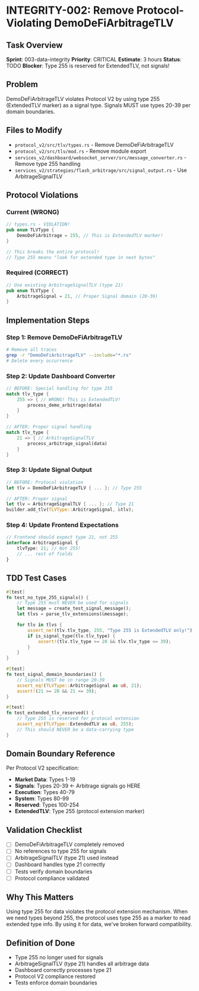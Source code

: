 # INTEGRITY-002: Remove Protocol-Violating DemoDeFiArbitrageTLV

## Task Overview
**Sprint**: 003-data-integrity
**Priority**: CRITICAL
**Estimate**: 3 hours
**Status**: TODO
**Blocker**: Type 255 is reserved for ExtendedTLV, not signals!

## Problem
DemoDeFiArbitrageTLV violates Protocol V2 by using type 255 (ExtendedTLV marker) as a signal type. Signals MUST use types 20-39 per domain boundaries.

## Files to Modify
- `protocol_v2/src/tlv/types.rs` - Remove DemoDeFiArbitrageTLV
- `protocol_v2/src/tlv/mod.rs` - Remove module export
- `services_v2/dashboard/websocket_server/src/message_converter.rs` - Remove type 255 handling
- `services_v2/strategies/flash_arbitrage/src/signal_output.rs` - Use ArbitrageSignalTLV

## Protocol Violations

### Current (WRONG)
```rust
// types.rs - VIOLATION!
pub enum TLVType {
    DemoDeFiArbitrage = 255, // This is ExtendedTLV marker!
}

// This breaks the entire protocol!
// Type 255 means "look for extended type in next bytes"
```

### Required (CORRECT)
```rust
// Use existing ArbitrageSignalTLV (type 21)
pub enum TLVType {
    ArbitrageSignal = 21, // Proper Signal domain (20-39)
}
```

## Implementation Steps

### Step 1: Remove DemoDeFiArbitrageTLV
```bash
# Remove all traces
grep -r "DemoDeFiArbitrageTLV" --include="*.rs"
# Delete every occurrence
```

### Step 2: Update Dashboard Converter
```rust
// BEFORE: Special handling for type 255
match tlv_type {
    255 => { // WRONG! This is ExtendedTLV!
        process_demo_arbitrage(data)
    }
}

// AFTER: Proper signal handling
match tlv_type {
    21 => { // ArbitrageSignalTLV
        process_arbitrage_signal(data)
    }
}
```

### Step 3: Update Signal Output
```rust
// BEFORE: Protocol violation
let tlv = DemoDeFiArbitrageTLV { ... }; // Type 255

// AFTER: Proper signal
let tlv = ArbitrageSignalTLV { ... }; // Type 21
builder.add_tlv(TLVType::ArbitrageSignal, &tlv);
```

### Step 4: Update Frontend Expectations
```typescript
// Frontend should expect type 21, not 255
interface ArbitrageSignal {
    tlvType: 21; // Not 255!
    // ... rest of fields
}
```

## TDD Test Cases

```rust
#[test]
fn test_no_type_255_signals() {
    // Type 255 must NEVER be used for signals
    let message = create_test_signal_message();
    let tlvs = parse_tlv_extensions(&message);

    for tlv in tlvs {
        assert_ne!(tlv.tlv_type, 255, "Type 255 is ExtendedTLV only!");
        if is_signal_type(tlv.tlv_type) {
            assert!(tlv.tlv_type >= 20 && tlv.tlv_type <= 39);
        }
    }
}

#[test]
fn test_signal_domain_boundaries() {
    // Signals MUST be in range 20-39
    assert_eq!(TLVType::ArbitrageSignal as u8, 21);
    assert!(21 >= 20 && 21 <= 39);
}

#[test]
fn test_extended_tlv_reserved() {
    // Type 255 is reserved for protocol extension
    assert_eq!(TLVType::ExtendedTLV as u8, 255);
    // This should NEVER be a data-carrying type
}
```

## Domain Boundary Reference
Per Protocol V2 specification:
- **Market Data**: Types 1-19
- **Signals**: Types 20-39 ← Arbitrage signals go HERE
- **Execution**: Types 40-79
- **System**: Types 80-99
- **Reserved**: Types 100-254
- **ExtendedTLV**: Type 255 (protocol extension marker)

## Validation Checklist
- [ ] DemoDeFiArbitrageTLV completely removed
- [ ] No references to type 255 for signals
- [ ] ArbitrageSignalTLV (type 21) used instead
- [ ] Dashboard handles type 21 correctly
- [ ] Tests verify domain boundaries
- [ ] Protocol compliance validated

## Why This Matters
Using type 255 for data violates the protocol extension mechanism. When we need types beyond 255, the protocol uses type 255 as a marker to read extended type info. By using it for data, we've broken forward compatibility.

## Definition of Done
- Type 255 no longer used for signals
- ArbitrageSignalTLV (type 21) handles all arbitrage data
- Dashboard correctly processes type 21
- Protocol V2 compliance restored
- Tests enforce domain boundaries
